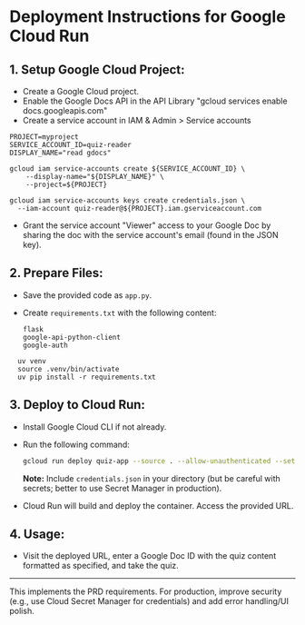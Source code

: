# Deployment Instructions for Google Cloud Run

## 1. Setup Google Cloud Project:

* Create a Google Cloud project.
* Enable the Google Docs API in the API Library "gcloud services enable docs.googleapis.com"
* Create a service account in IAM & Admin > Service accounts

```
PROJECT=myproject
SERVICE_ACCOUNT_ID=quiz-reader
DISPLAY_NAME="read gdocs"

gcloud iam service-accounts create ${SERVICE_ACCOUNT_ID} \
    --display-name="${DISPLAY_NAME}" \
    --project=${PROJECT}

gcloud iam service-accounts keys create credentials.json \
  --iam-account quiz-reader@${PROJECT}.iam.gserviceaccount.com
```

* Grant the service account "Viewer" access to your Google Doc by sharing the doc with the service account's email (found in the JSON key).

## 2. Prepare Files:

* Save the provided code as `app.py`.
* Create `requirements.txt` with the following content:

    ```
    flask
    google-api-python-client
    google-auth
    ```

```
  uv venv
  source .venv/bin/activate
  uv pip install -r requirements.txt
```

## 3. Deploy to Cloud Run:

* Install Google Cloud CLI if not already.
* Run the following command:

    ```bash
    gcloud run deploy quiz-app --source . --allow-unauthenticated --set-env-vars GOOGLE_APPLICATION_CREDENTIALS=/app/credentials.json --region us-central1
    ```

    **Note:** Include `credentials.json` in your directory (but be careful with secrets; better to use Secret Manager in production).

* Cloud Run will build and deploy the container. Access the provided URL.

## 4. Usage:

* Visit the deployed URL, enter a Google Doc ID with the quiz content formatted as specified, and take the quiz.

---

This implements the PRD requirements. For production, improve security (e.g., use Cloud Secret Manager for credentials) and add error handling/UI polish.

